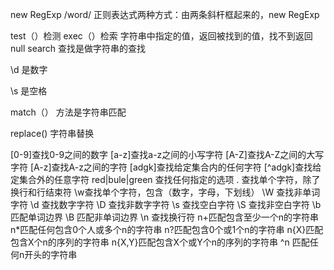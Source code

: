 new RegExp
/word/
正则表达式两种方式：由两条斜杆框起来的，new RegExp

test（）检测
exec（）检索 字符串中指定的值，返回被找到的值，找不到返回null
search 查找是做字符串的查找

\d 是数字

\s 是空格

match（） 方法是字符串匹配

replace()  字符串替换

[0-9]查找0-9之间的数字
[a-z]查找a-z之间的小写字符
[A-Z]查找A-Z之间的大写字符
[A-z]查找A-z之间的字符
[adgk]查找给定集合内的任何字符
[^adgk]查找给定集合外的任意字符
red|bule|green  查找任何指定的选项
. 查找单个字符，除了换行和行结束符
\w查找单个字符，包含（数字，字母，下划线）
\W 查找非单词字符
\d 查找数字字符
\D 查找非数字字符
\s 查找空白字符
\S 查找非空白字符
\b 匹配单词边界
\B 匹配非单词边界
\n 查找换行符
n+匹配包含至少一个n的字符串
n*匹配任何包含0个人或多个n的字符串
n?匹配包含0个或1个n的字符串
n{X}匹配包含X个n的序列的字符串
n{X,Y}匹配包含X个或Y个n的序列的字符串
^n 匹配任何n开头的字符串